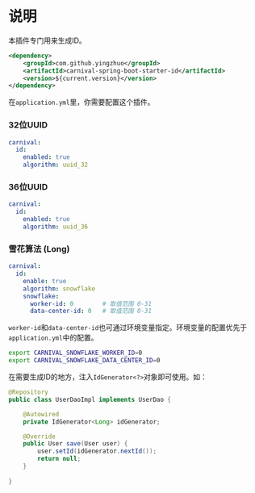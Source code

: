 # 说明

本插件专门用来生成ID。

```xml
<dependency>
    <groupId>com.github.yingzhuo</groupId>
    <artifactId>carnival-spring-boot-starter-id</artifactId>
    <version>${current.version}</version>
</dependency>
```

在`application.yml`里，你需要配置这个插件。

### 32位UUID

```yaml
carnival:
  id:
    enabled: true
    algorithm: uuid_32
```

### 36位UUID

```yaml
carnival:
  id:
    enabled: true
    algorithm: uuid_36
```

### 雪花算法 (Long)

```yaml
carnival:
  id:
    enable: true
    algorithm: snowflake
    snowflake:
      worker-id: 0        # 取值范围 0-31
      data-center-id: 0   # 取值范围 0-31
```

`worker-id`和`data-center-id`也可通过环境变量指定。环境变量的配置优先于`application.yml`中的配置。

```bash
export CARNIVAL_SNOWFLAKE_WORKER_ID=0
export CARNIVAL_SNOWFLAKE_DATA_CENTER_ID=0
```

在需要生成ID的地方，注入`IdGenerator<?>`对象即可使用。如：

```java
@Repository
public class UserDaoImpl implements UserDao {

    @Autowired
    private IdGenerator<Long> idGenerator;

    @Override
    public User save(User user) {
        user.setId(idGenerator.nextId());
        return null;
    }
    
}
```
